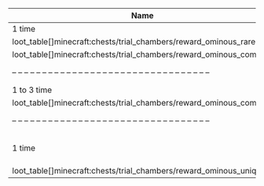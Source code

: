 | Name                                                              | Count | Chance | Weight | Comment              |
| ----------------------------------------------------------------- | ----- | ------ | ------ | -------------------- |
| 1 time                                                            |    -- |     -- |     -- |                      |
| loot_table[]minecraft:chests/trial_chambers/reward_ominous_rare   |     1 |    80% |   8/10 |                      |
| loot_table[]minecraft:chests/trial_chambers/reward_ominous_common |     1 |    20% |   2/10 |                      |
| – – – – – – – – – – – – – – – – – – – – – – – – – – – – – – – – – | – – – | – – –  | – – –  | – – – – – – – – – –  |
| 1 to 3 time                                                       |    -- |     -- |     -- |                      |
| loot_table[]minecraft:chests/trial_chambers/reward_ominous_common |     1 |   100% |      1 |                      |
| – – – – – – – – – – – – – – – – – – – – – – – – – – – – – – – – – | – – – | – – –  | – – –  | – – – – – – – – – –  |
| 1 time                                                            |    -- |     -- |     -- | random chance: 0.75% |
| loot_table[]minecraft:chests/trial_chambers/reward_ominous_unique |     1 |   100% |      1 |                      |
